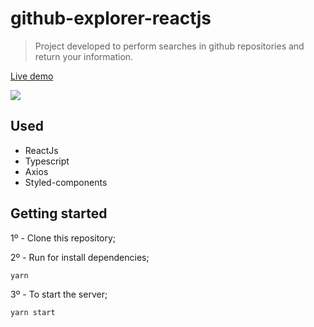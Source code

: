 # github-explorer-reactjs

> Project developed to perform searches in github repositories and return your information.

[Live demo](https://awesome-khorana-9d8f9f.netlify.app/)

![](https://github.com/charleseduardome/github-explorer-reactjs/src/assets/README.png?w=350)

## Used

- ReactJs
- Typescript
- Axios
- Styled-components

## Getting started

1º - Clone this repository;

2º - Run for install dependencies;

```sh
yarn
```

3º - To start the server;

```sh
yarn start
```
